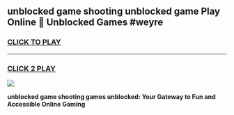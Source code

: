 
## unblocked game shooting unblocked game Play Online 👋 Unblocked Games #weyre
<h3>
<a href="https://premium.freeplayer.one?title=unblocked_game_shooting&ref=21F">CLICK TO PLAY</a></h3>
<hr>

<h3>
<a href="https://premium.freeplayer.one?title=unblocked_game_shooting&ref=21F">CLICK 2 PLAY</a>
  
</h3>

<a href="https://premium.freeplayer.one?title=unblocked_game_shooting&ref=21F/"><img src="https://clearcache.store/games.png"></a>


**unblocked game shooting games unblocked: Your Gateway to Fun and Accessible Online Gaming**
